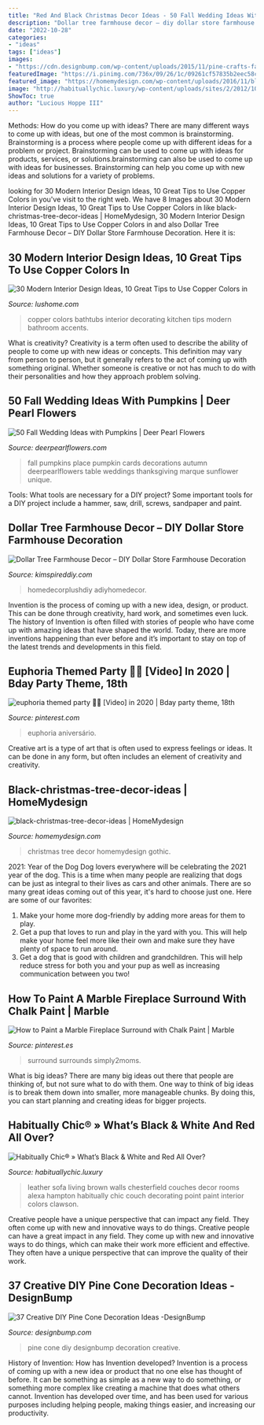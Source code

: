 ```yaml
---
title: "Red And Black Christmas Decor Ideas - 50 Fall Wedding Ideas With Pumpkins"
description: "Dollar tree farmhouse decor – diy dollar store farmhouse decoration"
date: "2022-10-28"
categories:
- "ideas"
tags: ["ideas"]
images:
- "https://cdn.designbump.com/wp-content/uploads/2015/11/pine-crafts-fall-decor01.jpg"
featuredImage: "https://i.pinimg.com/736x/09/26/1c/09261cf57835b2eec58c1daeed68ea4c.jpg"
featured_image: "https://homemydesign.com/wp-content/uploads/2016/11/black-christmas-tree-decor-ideas.jpg"
image: "http://habituallychic.luxury/wp-content/uploads/sites/2/2012/10/alexa-hampton-high-point-habituallychic-011.jpg"
ShowToc: true
author: "Lucious Hoppe III"
---
```



Methods: How do you come up with ideas?
There are many different ways to come up with ideas, but one of the most common is brainstorming. Brainstorming is a process where people come up with different ideas for a problem or project. Brainstorming can be used to come up with ideas for products, services, or solutions.brainstorming can also be used to come up with ideas for businesses. Brainstorming can help you come up with new ideas and solutions for a variety of problems.

	

		
looking for 30 Modern Interior Design Ideas, 10 Great Tips to Use Copper Colors in you've visit to the right web. We have 8 Images about 30 Modern Interior Design Ideas, 10 Great Tips to Use Copper Colors in like black-christmas-tree-decor-ideas | HomeMydesign, 30 Modern Interior Design Ideas, 10 Great Tips to Use Copper Colors in and also Dollar Tree Farmhouse Decor – DIY Dollar Store Farmhouse Decoration. Here it is:
		
    
## 30 Modern Interior Design Ideas, 10 Great Tips To Use Copper Colors In

<img loading=lazy src="https://www.lushome.com/wp-content/uploads/2015/01/copper-bathtubs-bathroom-fixtures-2.jpg" onerror="this.onerror=null;this.src='https://tse1.mm.bing.net/th?id=OIP.nqoHJItXquq3sNCkat96fgAAAA&amp;pid=15.1';" alt="30 Modern Interior Design Ideas, 10 Great Tips to Use Copper Colors in">

_Source: lushome.com_

>copper colors bathtubs interior decorating kitchen tips modern bathroom accents. 

	

What is creativity?
Creativity is a term often used to describe the ability of people to come up with new ideas or concepts. This definition may vary from person to person, but it generally refers to the act of coming up with something original. Whether someone is creative or not has much to do with their personalities and how they approach problem solving.

    
## 50 Fall Wedding Ideas With Pumpkins | Deer Pearl Flowers

<img loading=lazy src="http://www.deerpearlflowers.com/wp-content/uploads/2015/08/Pumpkin-Wedding-Place-Cards.jpg" onerror="this.onerror=null;this.src='https://tse2.mm.bing.net/th?id=OIP.QSkjQRFjEl_oSOunSuYlRgHaLH&amp;pid=15.1';" alt="50 Fall Wedding Ideas with Pumpkins | Deer Pearl Flowers">

_Source: deerpearlflowers.com_

>fall pumpkins place pumpkin cards decorations autumn deerpearlflowers table weddings thanksgiving marque sunflower unique. 

	

Tools: What tools are necessary for a DIY project?
Some important tools for a DIY project include a hammer, saw, drill, screws, sandpaper and paint.

    
## Dollar Tree Farmhouse Decor – DIY Dollar Store Farmhouse Decoration

<img loading=lazy src="https://kimspireddiy.com/wp-content/uploads/2019/10/diy-dollar-tree-farmhouse-charger.jpg" onerror="this.onerror=null;this.src='https://tse2.mm.bing.net/th?id=OIP.jHFetaU1WQp4GPtCZSv2TgHaLH&amp;pid=15.1';" alt="Dollar Tree Farmhouse Decor – DIY Dollar Store Farmhouse Decoration">

_Source: kimspireddiy.com_

>homedecorplushdiy adiyhomedecor. 

	

Invention is the process of coming up with a new idea, design, or product. This can be done through creativity, hard work, and sometimes even luck. The history of Invention is often filled with stories of people who have come up with amazing ideas that have shaped the world. Today, there are more inventions happening than ever before and it’s important to stay on top of the latest trends and developments in this field.

    
## Euphoria Themed Party 🤩🤩 [Video] In 2020 | Bday Party Theme, 18th

<img loading=lazy src="https://i.pinimg.com/736x/09/26/1c/09261cf57835b2eec58c1daeed68ea4c.jpg" onerror="this.onerror=null;this.src='https://tse1.mm.bing.net/th?id=OIP.IeIxjGmkgDOEIRVBHDPh9AHaNK&amp;pid=15.1';" alt="euphoria themed party 🤩🤩 [Video] in 2020 | Bday party theme, 18th">

_Source: pinterest.com_

>euphoria aniversário. 

	

Creative art is a type of art that is often used to express feelings or ideas. It can be done in any form, but often includes an element of creativity and creativity.

    
## Black-christmas-tree-decor-ideas | HomeMydesign

<img loading=lazy src="https://homemydesign.com/wp-content/uploads/2016/11/black-christmas-tree-decor-ideas.jpg" onerror="this.onerror=null;this.src='https://tse1.mm.bing.net/th?id=OIP.PV4TFXug1fL0w3KHKeKXHAHaPP&amp;pid=15.1';" alt="black-christmas-tree-decor-ideas | HomeMydesign">

_Source: homemydesign.com_

>christmas tree decor homemydesign gothic. 

	

2021: Year of the Dog
Dog lovers everywhere will be celebrating the 2021 year of the dog. This is a time when many people are realizing that dogs can be just as integral to their lives as cars and other animals. There are so many great ideas coming out of this year, it's hard to choose just one. Here are some of our favorites: 
1) Make your home more dog-friendly by adding more areas for them to play.
2) Get a pup that loves to run and play in the yard with you. This will help make your home feel more like their own and make sure they have plenty of space to run around. 
3) Get a dog that is good with children and grandchildren. This will help reduce stress for both you and your pup as well as increasing communication between you two!

    
## How To Paint A Marble Fireplace Surround With Chalk Paint | Marble

<img loading=lazy src="https://i.pinimg.com/736x/35/d7/0d/35d70db12a93b4a27d3e0eea249fe2ee.jpg" onerror="this.onerror=null;this.src='https://tse4.mm.bing.net/th?id=OIP.gvOJy3oz0_frE4jyCILIAAHaJ3&amp;pid=15.1';" alt="How to Paint a Marble Fireplace Surround with Chalk Paint | Marble">

_Source: pinterest.es_

>surround surrounds simply2moms. 

	

What is big ideas?
There are many big ideas out there that people are thinking of, but not sure what to do with them. One way to think of big ideas is to break them down into smaller, more manageable chunks. By doing this, you can start planning and creating ideas for bigger projects.

    
## Habitually Chic® » What’s Black &amp; White And Red All Over?

<img loading=lazy src="http://habituallychic.luxury/wp-content/uploads/sites/2/2012/10/alexa-hampton-high-point-habituallychic-011.jpg" onerror="this.onerror=null;this.src='https://tse3.mm.bing.net/th?id=OIP.ynLjfTbv4ABrcYl1QIw9IQHaE8&amp;pid=15.1';" alt="Habitually Chic® » What’s Black &amp; White and Red All Over?">

_Source: habituallychic.luxury_

>leather sofa living brown walls chesterfield couches decor rooms alexa hampton habitually chic couch decorating point paint interior colors clawson. 

	

Creative people have a unique perspective that can impact any field. They often come up with new and innovative ways to do things.
Creative people can have a great impact in any field. They come up with new and innovative ways to do things, which can make their work more efficient and effective. They often have a unique perspective that can improve the quality of their work.

    
## 37 Creative DIY Pine Cone Decoration Ideas -DesignBump

<img loading=lazy src="https://cdn.designbump.com/wp-content/uploads/2015/11/pine-crafts-fall-decor01.jpg" onerror="this.onerror=null;this.src='https://tse4.mm.bing.net/th?id=OIP.V6x8HZfo1F7jgcqIZYJstQHaJ3&amp;pid=15.1';" alt="37 Creative DIY Pine Cone Decoration Ideas -DesignBump">

_Source: designbump.com_

>pine cone diy designbump decoration creative. 

	

History of Invention: How has Invention developed?
Invention is a process of coming up with a new idea or product that no one else has thought of before. It can be something as simple as a new way to do something, or something more complex like creating a machine that does what others cannot. Invention has developed over time, and has been used for various purposes including helping people, making things easier, and increasing our productivity.

